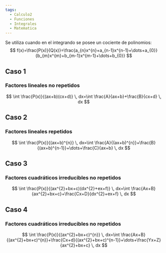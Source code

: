 ```yaml
---
tags:
  - Calculo2
  - Funciones
  - Integrales
  - Matematica
---
```

Se utiliza cuando en el integrando se posee un cociente de polinomios:
$$
f(x)=\frac{P(x)}{Q(x)}=\frac{a_{n}x^{n}+a_{n-1}x^{n-1}+\dots+a_{0}}{b_{m}x^{m}+b_{m-1}x^{m-1}+\dots+b_{0}}
$$

## Caso 1
### Factores lineales no repetidos

$$
\int \frac{P(x)}{(ax+b)(cx+d)} \, dx=\int \frac{A}{ax+b}+\frac{B}{cx+d} \, dx  
$$

## Caso 2
### Factores lineales repetidos

$$
\int \frac{P(x)}{(ax+b)^{n}} \, dx=\int \frac{A}{(ax+b)^{n}}+\frac{B}{(ax+b)^{n-1}}+\dots+\frac{C}{ax+b} \, dx  
$$

## Caso 3
### Factores cuadráticos irreducibles no repetidos

$$
\int \frac{P(x)}{(ax^{2}+bx+c)(dx^{2}+ex+f)} \, dx=\int \frac{Ax+B}{ax^{2}+bx+c}+\frac{Cx+D}{dx^{2}+ex+f} \, dx  
$$

## Caso 4
### Factores cuadráticos irreducibles no repetidos

$$
\int \frac{P(x)}{(ax^{2}+bx+c)^{n}} \, dx=\int \frac{Ax+B}{(ax^{2}+bx+c)^{n}}+\frac{Cx+d}{(ax^{2}+bx+c)^{n-1}}+\dots+\frac{Yx+Z}{ax^{2}+bx+c} \, dx  
$$

